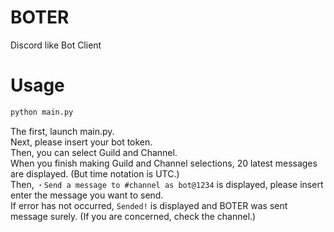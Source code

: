 # BOTER
Discord like Bot Client

# Usage
```sh
python main.py
```
The first, launch main.py.  
Next, please insert your bot token.  
Then, you can select Guild and Channel.  
When you finish making Guild and Channel selections, 20 latest messages are displayed. (But time notation is UTC.)  
Then, `・Send a message to #channel as bot@1234` is displayed, please insert enter the message you want to send.  
If error has not occurred, `Sended!` is displayed and BOTER was sent message surely. (If you are concerned, check the channel.)  
